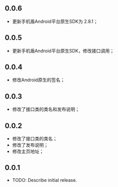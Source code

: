 

## 0.0.6
* 更新手机盾Android平台原生SDK为 2.8.1；

## 0.0.5
* 更新手机盾Android平台原生SDK，修改接口调用；

## 0.0.4
* 修改Android原生的签名；

## 0.0.3
* 修改了接口类的类名和发布说明；

## 0.0.2
* 修改了接口类的类名；
* 修改了发布说明；
* 修改主页地址；

## 0.0.1
* TODO: Describe initial release.

